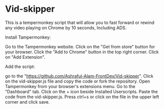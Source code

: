 # Vid-skipper
This is a tempermonkey script that will allow you to fast forward or rewind any video playing on Chrome by 10 seconds, Including ADS.


Install Tampermonkey:

Go to the Tampermonkey website.
Click on the "Get from store" button for your browser.
Click the "Add to Chrome" button in the top right corner.
Click on "Add Extension".


Add the script:

go to the "https://github.com/Ashraful-Alam-FrontDev/Vid-skipper".
Click on the vid-skipper.js file and copy the code or fork the repository.
Open Tampermonkey from your browser's extensions menu.
Go to the "Dashboard" tab.
Click on the + icon beside Installed Userscripts.
Paste the code from the vid-skipper.js.
Press ctrl+s or click on the file in the upper left corner and click save.

